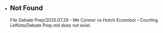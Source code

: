  - ## Not Found
    
    File Debate Prep/2025.07.29 - Me   Connor vs Hutch   Econoboi - Courting Leftists/Debate Prep.md does not exist.
#